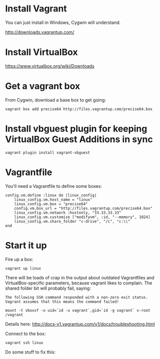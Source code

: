 # Install Vagrant

You can just install in Windows, Cygwin will understand.  

http://downloads.vagrantup.com/

# Install VirtualBox

https://www.virtualbox.org/wiki/Downloads

# Get a vagrant box

From Cygwin, download a base box to get going:

    vagrant box add precise64 http://files.vagrantup.com/precise64.box
    
# Install vbguest plugin for keeping VirtualBox Guest Additions in sync

    vagrant plugin install vagrant-vbguest

# Vagrantfile

You'll need a Vagrantfile to define some boxes:

    config.vm.define :linux do |linux_config|
        linux_config.vm.host_name = "linux"
        linux_config.vm.box = "precise64"
        config.vm.box_url = "http://files.vagrantup.com/precise64.box"
        linux_config.vm.network :hostonly, "33.33.33.33"
        linux_config.vm.customize ["modifyvm", :id, "--memory", 1024]
        linux_config.vm.share_folder "c-drive", "/c", "c:\\"
    end

# Start it up

Fire up a box:

    vagrant up linux

There will be loads of crap in the output about outdated Vagrantfiles and VirtualBox-specific parameters, because vagrant likes to complain.  The shared folder bit will probably fail, saying:

    The following SSH command responded with a non-zero exit status.
    Vagrant assumes that this means the command failed!

    mount -t vboxsf -o uid=`id -u vagrant`,gid=`id -g vagrant` v-root /vagrant

Details here: http://docs-v1.vagrantup.com/v1/docs/troubleshooting.html

Connect to the box:

    vagrant ssh linux

Do some stuff to fix this:

